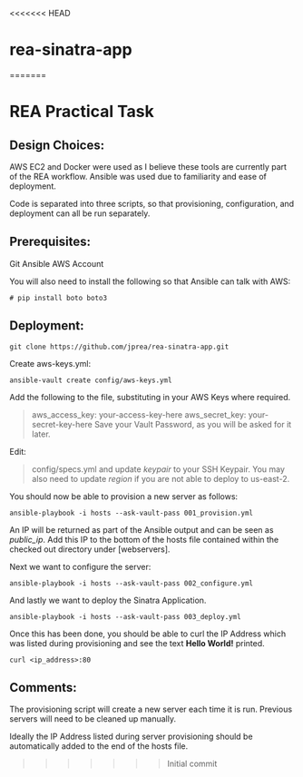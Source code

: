 <<<<<<< HEAD
# rea-sinatra-app
=======
# REA Practical Task

## Design Choices: 
AWS EC2 and Docker were used as I believe these tools are currently part of the REA workflow. Ansible was used due to familiarity and ease of deployment.

Code is separated into three scripts, so that provisioning, configuration, and deployment can all be run separately. 

## Prerequisites: 
Git
Ansible
AWS Account

You will also need to install the following so that Ansible can talk with AWS:
```
# pip install boto boto3
```

## Deployment:
```
git clone https://github.com/jprea/rea-sinatra-app.git
```

Create aws-keys.yml:
```
ansible-vault create config/aws-keys.yml
```
Add the following to the file, substituting in your AWS Keys where required. 
> aws\_access\_key: your-access-key-here
> aws\_secret\_key: your-secret-key-here
Save your Vault Password, as you will be asked for it later. 

Edit:
> config/specs.yml
and update *keypair* to your SSH Keypair. You may also need to update *region* if you are not able to deploy to us-east-2.

You should now be able to provision a new server as follows: 
```
ansible-playbook -i hosts --ask-vault-pass 001_provision.yml
```

An IP will be returned as part of the Ansible output and can be seen as *public_ip*. Add this IP to the bottom of the hosts file contained within the checked out directory under [webservers]. 

Next we want to configure the server: 
```
ansible-playbook -i hosts --ask-vault-pass 002_configure.yml
```

And lastly we want to deploy the Sinatra Application. 
```
ansible-playbook -i hosts --ask-vault-pass 003_deploy.yml
```

Once this has been done, you should be able to curl the IP Address which was listed during provisioning and see the text **Hello World!** printed. 
```
curl <ip_address>:80
```

## Comments:
The provisioning script will create a new server each time it is run. Previous servers will need to be cleaned up manually. 

Ideally the IP Address listed during server provisioning should be automatically added to the end of the hosts file.

>>>>>>> Initial commit
